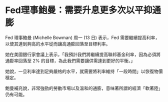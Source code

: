 # Fed理事鮑曼：**需要**升息更多次以平抑通膨

Fed 理事鮑曼 (Michelle Bowman) 周一 (13 日) 表示，Fed 需要繼續提高利率，以使其達到夠高的水平從而讓高通膨回落至目標利率。

她在美國銀行家會議上表示，「我預計我們將繼續提高聯邦基金利率，因為必須將通膨率回落至 2% 的目標，為此我們需要讓供需達到更好的平衡。」

她說，一旦利率達到足夠嚴格的水平，就需要將利率維持「一段時間」以恢復物價穩定。

鮑曼補充說，非常強勁的勞動市場以及溫和的通膨，意味著所謂的經濟「軟著陸」仍有可能。
